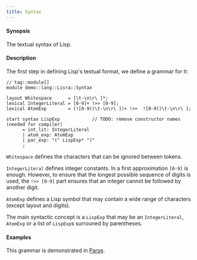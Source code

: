 ```yaml
---
title: Syntax
---
```


#### Synopsis

The textual syntax of Lisp.

#### Description

The first step in defining Lisp's textual format, we define a grammar for it:


```rascal
// tag::module[]
module demo::lang::Lisra::Syntax

layout Whitespace      = [\t-\n\r\ ]*; 
lexical IntegerLiteral = [0-9]+ !>> [0-9];
lexical AtomExp        = (![0-9()\t-\n\r\ ])+ !>>  ![0-9()\t-\n\r\ ];

start syntax LispExp            // TODO: remove constructor names (needed for compiler)
      = int_lit: IntegerLiteral
      | atom_exp: AtomExp
      | par_exp: "(" LispExp* ")"
      ;

```

                
`Whitespace` defines the characters that can be ignored between tokens.

`IntegerLiteral` defines integer constants. In a first approximation `[0-9]` is enough.
However, to ensure that the longest possible sequence of digits is used, the `!>> [0-9]` part
ensures that an integer cannot be followed by another digit.

`AtomExp` defines a Lisp symbol that may contain a wide range of characters (except layout and digits).

The main syntactic concept is a `LispExp` that may be an `IntegerLiteral`, `AtomExp` or a list
of `LispExp`s surrouned by parentheses.

#### Examples

This grammar is demonstrated in [Parse](../../../../Recipes/Languages/Lisra/Parse).



